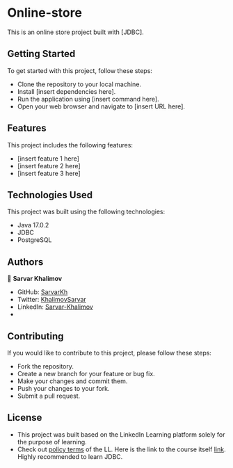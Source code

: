# Online-store
This is an online store project built with [JDBC].

## Getting Started
To get started with this project, follow these steps:

- Clone the repository to your local machine.
- Install [insert dependencies here].
- Run the application using [insert command here].
- Open your web browser and navigate to [insert URL here].

## Features
This project includes the following features:

- [insert feature 1 here]
- [insert feature 2 here]
- [insert feature 3 here]


## Technologies Used
This project was built using the following technologies:

- Java 17.0.2
- JDBC
- PostgreSQL

## Authors

👤 **Sarvar Khalimov**

- GitHub: [SarvarKh](https://github.com/SarvarKh)
- Twitter: [KhalimovSarvar](https://twitter.com/KhalimovSarvar)
- LinkedIn: [Sarvar-Khalimov](https://www.linkedin.com/in/sarvar-khalimov/)
- 
## Contributing
If you would like to contribute to this project, please follow these steps:

- Fork the repository.
- Create a new branch for your feature or bug fix.
- Make your changes and commit them.
- Push your changes to your fork.
- Submit a pull request.

## License
- This project was built based on the LinkedIn Learning platform solely for the purpose of learning.
- Check out [policy terms](https://www.linkedin.com/legal/copyright-policy?lipi=urn%3Ali%3Apage%3Ad_learning_feed%3BLcvrWh7aSDKk6GDZk0j%2BcQ%3D%3D&licu=urn%3Ali%3Acontrol%3Ad_learning_feed-footer_copyright_policy) of the LL. 
Here is the link to the course itself [link](https://www.linkedin.com/learning/learning-jdbc). Highly recommended to learn JDBC.
